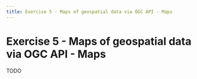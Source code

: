```yaml
---
title: Exercise 5 - Maps of geospatial data via OGC API - Maps
---
```


# Exercise 5 - Maps of geospatial data via OGC API - Maps

TODO
